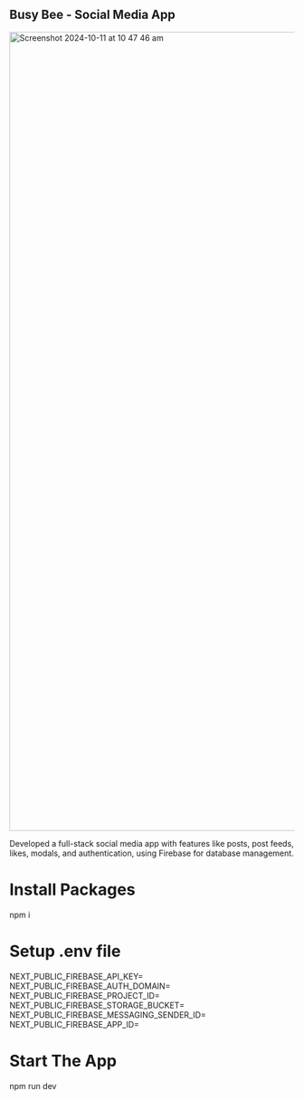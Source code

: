 

## Busy Bee - Social Media App
<img width="1413" alt="Screenshot 2024-10-11 at 10 47 46 am" src="https://github.com/user-attachments/assets/42d1ead1-0bbb-48ca-82b8-6bae7367cb0c">

Developed a full-stack social media app with features like posts, post feeds, likes, modals, and authentication, using Firebase for database management.

# Install Packages
npm i

# Setup .env file

NEXT_PUBLIC_FIREBASE_API_KEY=
NEXT_PUBLIC_FIREBASE_AUTH_DOMAIN=
NEXT_PUBLIC_FIREBASE_PROJECT_ID=
NEXT_PUBLIC_FIREBASE_STORAGE_BUCKET=
NEXT_PUBLIC_FIREBASE_MESSAGING_SENDER_ID=
NEXT_PUBLIC_FIREBASE_APP_ID=

# Start The App

npm run dev



